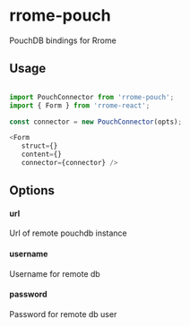 # rrome-pouch

PouchDB bindings for Rrome

## Usage
```javascript

import PouchConnector from 'rrome-pouch';
import { Form } from 'rrome-react';

const connector = new PouchConnector(opts);

<Form 
   struct={}
   content={}
   connector={connector} />

```

## Options

#### url 

Url of remote pouchdb instance

#### username

Username for remote db

#### password

Password for remote db user


